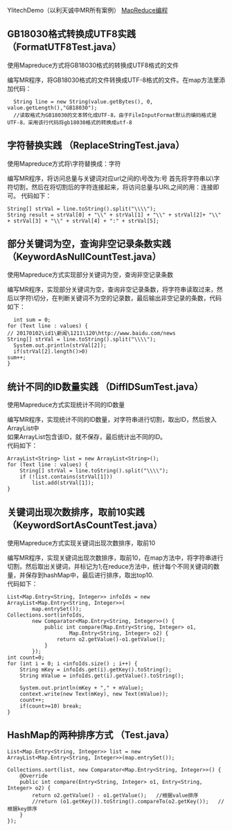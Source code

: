 YlitechDemo（以利天诚中MR所有案例）
[MapReduce编程](http://124.232.152.147:8081/ylitech-bd/portal/coursePlay/2102078c9ad44ad39ca5b8414a93d214)

## GB18030格式转换成UTF8实践 （FormatUTF8Test.java）
使用Mapreduce方式将GB18030格式的转换成UTF8格式的文件     

编写MR程序，将GB18030格式的文件转换成UTF-8格式的文件。在map方法里添加代码：  
```
  String line = new String(value.getBytes(), 0, value.getLength(),"GB18030");
  //读取格式为GB18030的文本转化成UTF-8，由于FileInputFormat默认的编码格式是UTF-8，采用该行代码将gb18030格式的转换成utf-8
```
## 字符替换实践 （ReplaceStringTest.java）
使用Mapreduce方式将\字符替换成：字符  

编写MR程序，将访问总量与关键词对应url之间的\号改为:号
首先将字符串以\字符切割，然后在将切割后的字符连接起来，将访问总量与URL之间的用：连接即可。
代码如下：  
```
String[] strVal = line.toString().split("\\\\");
String result = strVal[0] + "\\" + strVal[1] + "\\" + strVal[2]+ "\\" + strVal[3] + "\\" + strVal[4] + ":" + strVal[5];
```

## 部分关键词为空，查询非空记录条数实践 （KeywordAsNullCountTest.java）
使用Mapreduce方式实现部分关键词为空，查询非空记录条数  

编写MR程序，实现部分关键词为空，查询非空记录条数，将字符串读取过来，然后以字符\切分，在判断关键词不为空的记录数，最后输出非空记录的条数，代码如下：  
```
  int sum = 0;
for (Text line : values) {
// 20170102\id1\新闻\1211\120\http://www.baidu.com/news
String[] strVal = line.toString().split("\\\\");
  System.out.println(strVal[2]);
  if(strVal[2].length()>0)
sum++;			
}
```
## 统计不同的ID数量实践 （DiffIDSumTest.java）
使用Mapreduce方式实现统计不同的ID数量           

编写MR程序，实现统计不同的ID数量，对字符串进行切割，取出ID，然后放入ArrayList中  
如果ArrayList包含该ID，就不保存，最后统计出不同的ID。  
代码如下：  
```
ArrayList<String> list = new ArrayList<String>();
for (Text line : values) {
	String[] strVal = line.toString().split("\\\\");
	if (!list.contains(strVal[1]))
		list.add(strVal[1]);
}
```

## 关键词出现次数排序，取前10实践 （KeywordSortAsCountTest.java）
使用Mapreduce方式实现关键词出现次数排序，取前10   

编写MR程序，实现关键词出现次数排序，取前10，在map方法中，将字符串进行切割，然后取出关键词，并标记为1;在reduce方法中，统计每个不同关键词的数量，并保存到hashMap中，最后进行排序，取出top10.  
代码如下：  
```
List<Map.Entry<String, Integer>> infoIds = new ArrayList<Map.Entry<String, Integer>>(
		map.entrySet());
Collections.sort(infoIds,
		new Comparator<Map.Entry<String, Integer>>() {
			public int compare(Map.Entry<String, Integer> o1,
					Map.Entry<String, Integer> o2) {
				return o2.getValue()-o1.getValue();
			}
		});
int count=0;
for (int i = 0; i <infoIds.size() ; i++) {
	String mKey = infoIds.get(i).getKey().toString();
	String mValue = infoIds.get(i).getValue().toString();

	System.out.println(mKey + "," + mValue);
	context.write(new Text(mKey), new Text(mValue));
	count++;
	if(count>=10) break;
}
```

## HashMap的两种排序方式 （Test.java）
```
List<Map.Entry<String, Integer>> list = new ArrayList<Map.Entry<String, Integer>>(map.entrySet());
		
Collections.sort(list, new Comparator<Map.Entry<String, Integer>>() {
	@Override
	public int compare(Entry<String, Integer> o1, Entry<String, Integer> o2) {
		return o2.getValue() - o1.getValue();	//根据value排序
		//return (o1.getKey()).toString().compareTo(o2.getKey());	//根据key排序
	}
});
```

